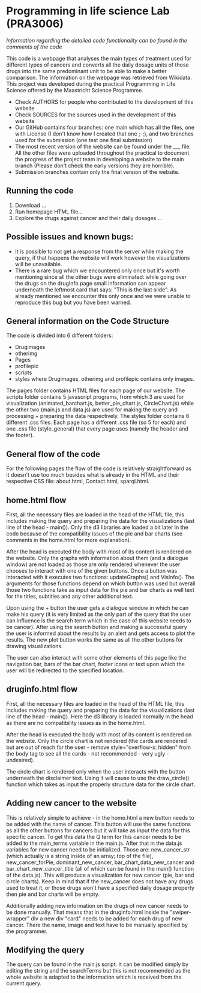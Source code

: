 # Programming in life science Lab (PRA3006)
*Information regarding the detailed code functionality can be found in the comments of the code*

This code is a webpage that analyses the main types of treatment used for different types of cancers and converts all the daily dosage units of those drugs into the same predominant unit to be able to make a better comparison. The information on the webpage was retrieved from Wikidata. This project was developed during the practical Programming in Life Science offered by the Maastricht Science Programme.

- Check AUTHORS for people who contributed to the development of this website
- Check SOURCES for the sources used in the development of this website
- Our GitHub contains four branches: one main which has all the files, one with License (I don't know how I created that one ;-;), and two branches used for the submission (one test one final submission) 
- The most recent version of the website can be found under the \_\_\_ file. All the other files were uploaded throughout the practical to document the progress of the project team in developing a website to the main branch (Please don't check the early versions they are horrible).
- Submission branches contain only the final version of the website. 

## Running the code

1. Download ...
2. Run homepage HTML file...
3. Explore the drugs against cancer and their daily dosages ...

## Possible issues and known bugs:

- It is possible to not get a response from the server while making the query, if that happens the website will work however the visualizations will be unavailable.
- There is a rare bug which we encountered only once but it's worth mentioning since all the other bugs were eliminated: while going over the drugs on the drugInfo page small information can appear underneath the leftmost card that says: "This is the last slide". As already mentioned we encounter this only once and we were unable to reproduce this bug but you have been warned.

## General information on the Code Structure

The code is divided into 6 different folders:

- Drugimages
- otherimg
- Pages
- profilepic
- scripts
- styles
  where Drugimages, otherimg and profilepic contains only images.

The pages folder contains HTML files for each page of our website.
The scripts folder contains 5 javascript programs, from which 3 are used for visualization (animated_barchart.js, better_pie_chart.js, CircleChart.js) while the other two (main.js and data.js) are used for making the query and processing + preparing the data respectively.
The styles folder contains 6 different .css files. Each page has a different .css file (so 5 for each) and one .css file (style_general) that every page uses (namely the header and the footer).

## General flow of the code

For the following pages the flow of the code is relatively straightforward as it doesn't use too much besides what is already in the HTML and their respective CSS file: about.html, Contact.html, sparql.html.

## home.html flow

First, all the necessary files are loaded in the head of the HTML file, this includes making the query and preparing the data for the visualizations (last line of the head - main()). Only the d3 libraries are loaded a bit later in the code because of the compatibility issues of the pie and bar charts (see comments in the home.html for more explanation).

After the head is executed the body with most of its content is rendered on the website. Only the graphs with information about them (and a dialogue window) are not loaded as those are only rendered whenever the user chooses to interact with one of the given buttons. Once a button was interacted with it executes two functions: updateGraphs() and VisInfo(). The arguments for those functions depend on which button was used but overall those two functions take as input data for the pie and bar charts as well text for the titles, subtitles and any other additional text.

Upon using the + button the user gets a dialogue window in which he can make his query (it is very limited as the only part of the query that the user can influence is the search term which in the case of this website needs to be cancer). After using the search button and making a successful query the user is informed about the results by an alert and gets access to plot the results. The new plot button works the same as all the other buttons for drawing visualizations.

The user can also interact with some other elements of this page like the navigation bar, bars of the bar chart, footer icons or text upon which the user will be redirected to the specified location.

## druginfo.html flow

First, all the necessary files are loaded in the head of the HTML file, this includes making the query and preparing the data for the visualizations (last line of the head - main()). Here the d3 library is loaded normally in the head as there are no compatibility issues as in the home.html.

After the head is executed the body with most of its content is rendered on the website. Only the circle chart is not rendered (the cards are rendered but are out of reach for the user - remove style="overflow-x: hidden" from the body tag to see all the cards - not recommended - very ugly - undesired).

The circle chart is rendered only when the user interacts with the button underneath the disclaimer text. Using it will cause to use the draw_circle() function which takes as input the properly structure data for the circle chart.

## Adding new cancer to the website

This is relatively simple to achieve - in the home.html a new button needs to be added with the name of cancer. This button will use the same functions as all the other buttons for cancers but it will take as input the data for this specific cancer. To get this data the Q term for this cancer needs to be added to the main_terms variable in the main.js. After that in the data.js variables for new cancer need to be initialized. Those are: new_cancer_str (which actually is a string inside of an array; top of the file), new_cancer_forPie, dominant_new_cancer, bar_chart_data_new_cancer and bar_chart_new_cancer_title (all of which can be found in the main() function of the data.js). This will produce a visualization for new cancer (pie, bar and circle charts). Keep in mind that if the new_cancer does not have any drugs used to treat it, or those drugs won't have a specified daily dosage property then pie and bar charts will be empty.

Additionally adding new information on the drugs of new cancer needs to be done manually. That means that in the druginfo.html inside the "swiper-wrapper" div a new div "card" needs to be added for each drug of new cancer. There the name, image and text have to be manually specified by the programmer.

## Modifying the query

The query can be found in the main.js script. It can be modified simply by editing the string and the searchTerms but this is not recommended as the whole website is adapted to the information which is received from the current query.
